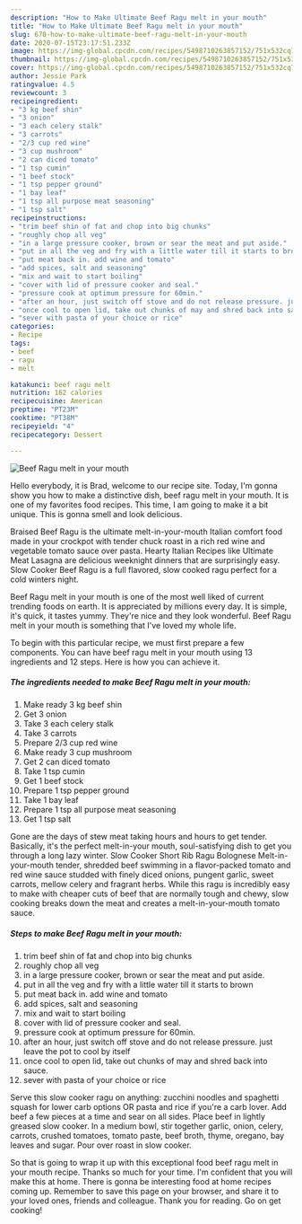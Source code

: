 ```yaml
---
description: "How to Make Ultimate Beef Ragu melt in your mouth"
title: "How to Make Ultimate Beef Ragu melt in your mouth"
slug: 670-how-to-make-ultimate-beef-ragu-melt-in-your-mouth
date: 2020-07-15T23:17:51.233Z
image: https://img-global.cpcdn.com/recipes/5498710263857152/751x532cq70/beef-ragu-melt-in-your-mouth-recipe-main-photo.jpg
thumbnail: https://img-global.cpcdn.com/recipes/5498710263857152/751x532cq70/beef-ragu-melt-in-your-mouth-recipe-main-photo.jpg
cover: https://img-global.cpcdn.com/recipes/5498710263857152/751x532cq70/beef-ragu-melt-in-your-mouth-recipe-main-photo.jpg
author: Jessie Park
ratingvalue: 4.5
reviewcount: 3
recipeingredient:
- "3 kg beef shin"
- "3 onion"
- "3 each celery stalk"
- "3 carrots"
- "2/3 cup red wine"
- "3 cup mushroom"
- "2 can diced tomato"
- "1 tsp cumin"
- "1 beef stock"
- "1 tsp pepper ground"
- "1 bay leaf"
- "1 tsp all purpose meat seasoning"
- "1 tsp salt"
recipeinstructions:
- "trim beef shin of fat and chop into big chunks"
- "roughly chop all veg"
- "in a large pressure cooker, brown or sear the meat and put aside."
- "put in all the veg and fry with a little water till it starts to brown"
- "put meat back in. add wine and tomato"
- "add spices, salt and seasoning"
- "mix and wait to start boiling"
- "cover with lid of pressure cooker and seal."
- "pressure cook at optimum pressure for 60min."
- "after an hour, just switch off stove and do not release pressure. just leave the pot to cool by itself"
- "once cool to open lid, take out chunks of may and shred back into sauce."
- "sever with pasta of your choice or rice"
categories:
- Recipe
tags:
- beef
- ragu
- melt

katakunci: beef ragu melt 
nutrition: 162 calories
recipecuisine: American
preptime: "PT23M"
cooktime: "PT38M"
recipeyield: "4"
recipecategory: Dessert

---
```



![Beef Ragu melt in your mouth](https://img-global.cpcdn.com/recipes/5498710263857152/751x532cq70/beef-ragu-melt-in-your-mouth-recipe-main-photo.jpg)

Hello everybody, it is Brad, welcome to our recipe site. Today, I'm gonna show you how to make a distinctive dish, beef ragu melt in your mouth. It is one of my favorites food recipes. This time, I am going to make it a bit unique. This is gonna smell and look delicious.

Braised Beef Ragu is the ultimate melt-in-your-mouth Italian comfort food made in your crockpot with tender chuck roast in a rich red wine and vegetable tomato sauce over pasta. Hearty Italian Recipes like Ultimate Meat Lasagna are delicious weeknight dinners that are surprisingly easy. Slow Cooker Beef Ragu is a full flavored, slow cooked ragu perfect for a cold winters night.

Beef Ragu melt in your mouth is one of the most well liked of current trending foods on earth. It is appreciated by millions every day. It is simple, it's quick, it tastes yummy. They're nice and they look wonderful. Beef Ragu melt in your mouth is something that I've loved my whole life.


To begin with this particular recipe, we must first prepare a few components. You can have beef ragu melt in your mouth using 13 ingredients and 12 steps. Here is how you can achieve it.

<!--inarticleads1-->

##### The ingredients needed to make Beef Ragu melt in your mouth:

1. Make ready 3 kg beef shin
1. Get 3 onion
1. Take 3 each celery stalk
1. Take 3 carrots
1. Prepare 2/3 cup red wine
1. Make ready 3 cup mushroom
1. Get 2 can diced tomato
1. Take 1 tsp cumin
1. Get 1 beef stock
1. Prepare 1 tsp pepper ground
1. Take 1 bay leaf
1. Prepare 1 tsp all purpose meat seasoning
1. Get 1 tsp salt


Gone are the days of stew meat taking hours and hours to get tender. Basically, it&#39;s the perfect melt-in-your mouth, soul-satisfying dish to get you through a long lazy winter. Slow Cooker Short Rib Ragu Bolognese Melt-in-your-mouth tender, shredded beef swimming in a flavor-packed tomato and red wine sauce studded with finely diced onions, pungent garlic, sweet carrots, mellow celery and fragrant herbs. While this ragu is incredibly easy to make with cheaper cuts of beef that are normally tough and chewy, slow cooking breaks down the meat and creates a melt-in-your-mouth tomato sauce. 

<!--inarticleads2-->

##### Steps to make Beef Ragu melt in your mouth:

1. trim beef shin of fat and chop into big chunks
1. roughly chop all veg
1. in a large pressure cooker, brown or sear the meat and put aside.
1. put in all the veg and fry with a little water till it starts to brown
1. put meat back in. add wine and tomato
1. add spices, salt and seasoning
1. mix and wait to start boiling
1. cover with lid of pressure cooker and seal.
1. pressure cook at optimum pressure for 60min.
1. after an hour, just switch off stove and do not release pressure. just leave the pot to cool by itself
1. once cool to open lid, take out chunks of may and shred back into sauce.
1. sever with pasta of your choice or rice


Serve this slow cooker ragu on anything: zucchini noodles and spaghetti squash for lower carb options OR pasta and rice if you&#39;re a carb lover. Add beef a few pieces at a time and sear on all sides. Place beef in lightly greased slow cooker. In a medium bowl, stir together garlic, onion, celery, carrots, crushed tomatoes, tomato paste, beef broth, thyme, oregano, bay leaves and sugar. Pour over roast in slow cooker. 

So that is going to wrap it up with this exceptional food beef ragu melt in your mouth recipe. Thanks so much for your time. I'm confident that you will make this at home. There is gonna be interesting food at home recipes coming up. Remember to save this page on your browser, and share it to your loved ones, friends and colleague. Thank you for reading. Go on get cooking!
